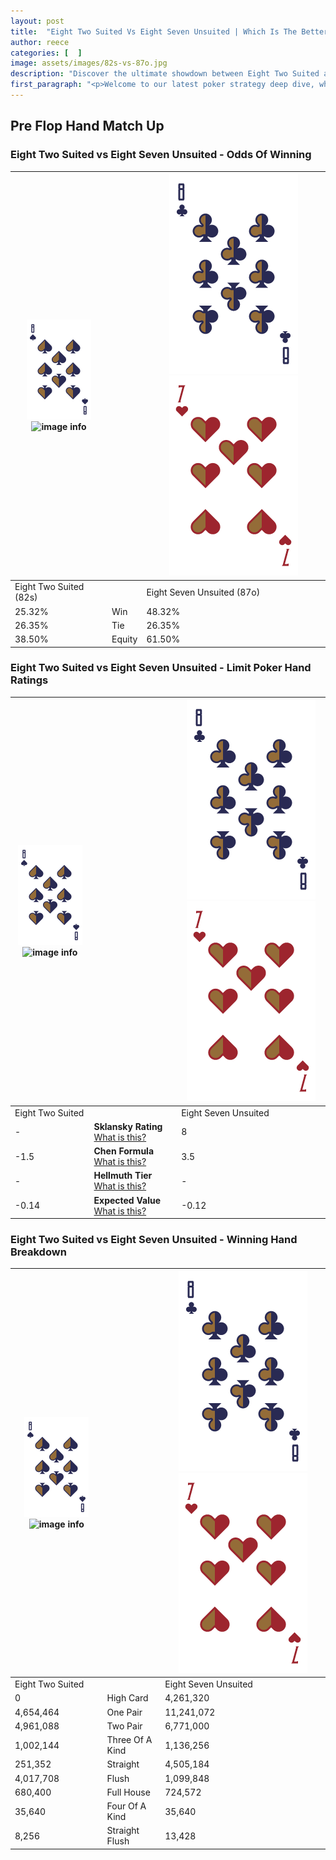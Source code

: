 ```yaml
---
layout: post
title:  "Eight Two Suited Vs Eight Seven Unsuited | Which Is The Better Hand In Poker? A Complete Guide"
author: reece
categories: [  ]
image: assets/images/82s-vs-87o.jpg
description: "Discover the ultimate showdown between Eight Two Suited and Eight Seven Unsuited in poker! Uncover the odds, strategies, and scenarios where one hand triumphs over the other. Get ready to up your poker game with this thrilling analysis."
first_paragraph: "<p>Welcome to our latest poker strategy deep dive, where we're pitting two distinct hands against each other in a high-stakes showdown: Eight Two Suited vs Eight Seven Unsuited.</p><p>In the dynamic world of poker, every decision counts, and knowing which hand holds the upper hand is key to your success at the table.</p><p>In this article, we'll dissect these two hands, explore the scenarios where one dominates the other, and equip you with the knowledge to make strategic choices that can tip the odds in your favor.</p><p>Get ready to unravel the intriguing dynamics of these poker hands and elevate your game to new heights.</p>"
---
```




[comment]: # (sp0)

## Pre Flop Hand Match Up

<div class="table hand-ratings" markdown="1"> 



### Eight Two Suited vs Eight Seven Unsuited - Odds Of Winning


    
| ![image info](assets/images/hand1/8.png) ![image info](assets/images/hand1/2s.png) |  | ![image info](assets/images/hand2/8.png) ![image info](assets/images/hand2/7o.png) |
| -------- | -------- | -------- |
| Eight Two Suited (82s) |  | Eight Seven Unsuited (87o) |
| 25.32% | Win | 48.32% |
| 26.35% | Tie | 26.35% |
| 38.50% | Equity | 61.50% |




[comment]: # (sp1)



### Eight Two Suited vs Eight Seven Unsuited - Limit Poker Hand Ratings


    
| ![image info](assets/images/hand1/8.png) ![image info](assets/images/hand1/2s.png) |  | ![image info](assets/images/hand2/8.png) ![image info](assets/images/hand2/7o.png) |
| -------- | -------- | -------- |
| Eight Two Suited |  | Eight Seven Unsuited |
| - | **Sklansky Rating** [What is this?](/sklansky-rating-explained) | 8 |
| -1.5 | **Chen Formula** [What is this?](/chen-formula-explained) | 3.5 |
| - | **Hellmuth Tier** [What is this?](/Hellmuth-tier-explained) | - |
| -0.14 | **Expected Value** [What is this?](/expected-value-explained) | -0.12 |




[comment]: # (sp2)



### Eight Two Suited vs Eight Seven Unsuited - Winning Hand Breakdown


    
| ![image info](assets/images/hand1/8.png) ![image info](assets/images/hand1/2s.png) |  | ![image info](assets/images/hand2/8.png) ![image info](assets/images/hand2/7o.png) |
| -------- | -------- | -------- |
| Eight Two Suited |  | Eight Seven Unsuited |
| 0 | High Card | 4,261,320 |
| 4,654,464 | One Pair | 11,241,072 |
| 4,961,088 | Two Pair | 6,771,000 |
| 1,002,144 | Three Of A Kind | 1,136,256 |
| 251,352 | Straight | 4,505,184 |
| 4,017,708 | Flush | 1,099,848 |
| 680,400 | Full House | 724,572 |
| 35,640 | Four Of A Kind | 35,640 |
| 8,256 | Straight Flush | 13,428 |




[comment]: # (sp3)



</div>

[comment]: # (sp4)



[comment]: # (sp5)

